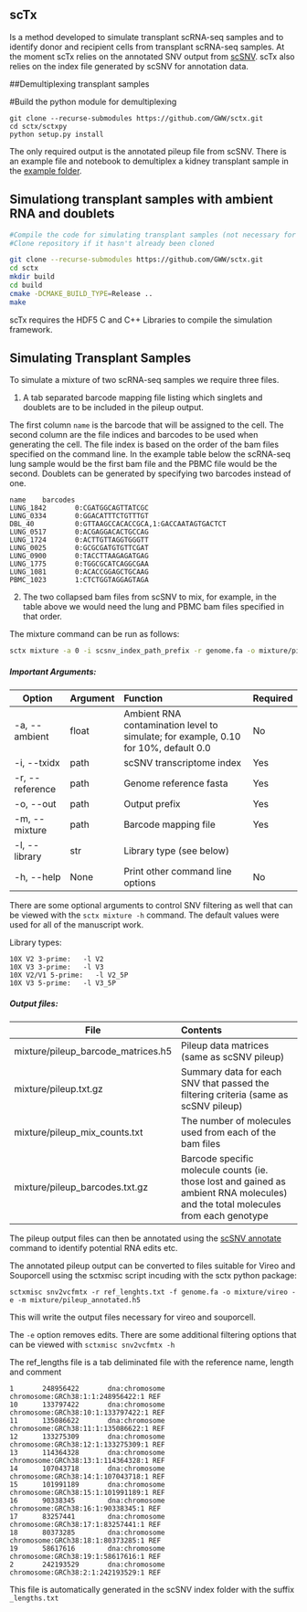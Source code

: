## scTx

Is a method developed to simulate transplant scRNA-seq samples and to identify donor and recipient cells from transplant scRNA-seq samples. 
At the moment scTx relies on the annotated SNV output from [scSNV](https://github.com/GWW/scsnv).  scTx also relies on the index file generated by scSNV for annotation data.


##Demultiplexing transplant samples

#Build the python module for demultiplexing

```base
git clone --recurse-submodules https://github.com/GWW/sctx.git
cd sctx/sctxpy
python setup.py install
```

The only required output is the annotated pileup file from scSNV.  There is an example file and notebook to demultiplex a kidney transplant sample in the [example folder](https://github.com/GWW/sctx/tree/master/example).


## Simulationg transplant samples with ambient RNA and doublets

```bash
#Compile the code for simulating transplant samples (not necessary for demultiplexing)
#Clone repository if it hasn't already been cloned

git clone --recurse-submodules https://github.com/GWW/sctx.git
cd sctx
mkdir build
cd build
cmake -DCMAKE_BUILD_TYPE=Release ..
make
```

scTx requires the HDF5 C and C++ Libraries to compile the simulation framework.

## Simulating Transplant Samples
To simulate a mixture of two scRNA-seq samples we require three files. 

1.  A tab separated barcode mapping file listing which singlets and doublets are to be included in the pileup output.

The first column `name` is the barcode that will be assigned to the cell.  The second column are the file indices and barcodes to be used when generating the cell.
The file index is based on the order of the bam files specified on the command line.  In the example table below the scRNA-seq lung sample would be the first bam file and the PBMC file would be the second.
Doublets can be generated by specifying two barcodes instead of one.

```
name    barcodes
LUNG_1842       0:CGATGGCAGTTATCGC
LUNG_0334       0:GGACATTTCTGTTTGT
DBL_40          0:GTTAAGCCACACCGCA,1:GACCAATAGTGACTCT
LUNG_0517       0:ACGAGGACACTGCCAG
LUNG_1724       0:ACTTGTTAGGTGGGTT
LUNG_0025       0:GCGCGATGTGTTCGAT
LUNG_0900       0:TACCTTAAGAGATGAG
LUNG_1775       0:TGGCGCATCAGGCGAA
LUNG_1081       0:ACACCGGAGCTGCAAG
PBMC_1023       1:CTCTGGTAGGAGTAGA
```

2. The two collapsed bam files from scSNV to mix, for example, in the table above we would need the lung and PBMC bam files specified in that order.

The mixture command can be run as follows:
```bash
sctx mixture -a 0 -i scsnv_index_path_prefix -r genome.fa -o mixture/pileup -m barcode_map.txt -t 4 lung_collapsed.bam pbmc_collapsed.bam
```

##### Important Arguments:
| Option        | Argument      | Function | Required |
| ---------------|:--------------|:---------|:---------|
| -a, --ambient | float | Ambient RNA contamination level to simulate; for example, 0.10 for 10%, default 0.0 | No |
| -i, --txidx | path | scSNV transcriptome index | Yes |
| -r, --reference | path | Genome reference fasta | Yes |
| -o, --out | path | Output prefix | Yes |
| -m, --mixture | path | Barcode mapping file | Yes |
| -l, --library | str | Library type (see below) |
| -h, --help | None | Print other command line options | No |

There are some optional arguments to control SNV filtering as well that can be viewed with the `sctx mixture -h` command.  The default values were used for all of the manuscript work.

Library types:
```
10X V2 3-prime:   -l V2
10X V3 3-prime:   -l V3
10X V2/V1 5-prime:   -l V2_5P
10X V3 5-prime:   -l V3_5P
```

##### Output files:
| File        | Contents      |
| ---------------|:--------------|
| mixture/pileup\_barcode_matrices.h5 | Pileup data matrices (same as scSNV pileup) |
| mixture/pileup.txt.gz | Summary data for each SNV that passed the filtering criteria (same as scSNV pileup) |
| mixture/pileup_mix_counts.txt | The number of molecules used from each of the bam files |
| mixture/pileup_barcodes.txt.gz | Barcode specific molecule counts (ie. those lost and gained as ambient RNA molecules) and the total molecules from each genotype | 

The pileup output files can then be annotated using the [scSNV annotate](https://github.com/GWW/scsnv) command to identify potential RNA edits etc.

The annotated pileup output can be converted to files suitable for Vireo and Souporcell using the sctxmisc script incuding with the sctx python package:

```base
sctxmisc snv2vcfmtx -r ref_lenghts.txt -f genome.fa -o mixture/vireo -e -m mixture/pileup_annotated.h5
```

This will write the output files necessary for vireo and souporcell.  

The `-e` option removes edits. There are some additional filtering options that can be viewed with `sctxmisc snv2vcfmtx -h`

The ref_lengths file is a tab deliminated file with the reference name, length and comment

```
1       248956422       dna:chromosome chromosome:GRCh38:1:1:248956422:1 REF
10      133797422       dna:chromosome chromosome:GRCh38:10:1:133797422:1 REF
11      135086622       dna:chromosome chromosome:GRCh38:11:1:135086622:1 REF
12      133275309       dna:chromosome chromosome:GRCh38:12:1:133275309:1 REF
13      114364328       dna:chromosome chromosome:GRCh38:13:1:114364328:1 REF
14      107043718       dna:chromosome chromosome:GRCh38:14:1:107043718:1 REF
15      101991189       dna:chromosome chromosome:GRCh38:15:1:101991189:1 REF
16      90338345        dna:chromosome chromosome:GRCh38:16:1:90338345:1 REF
17      83257441        dna:chromosome chromosome:GRCh38:17:1:83257441:1 REF
18      80373285        dna:chromosome chromosome:GRCh38:18:1:80373285:1 REF
19      58617616        dna:chromosome chromosome:GRCh38:19:1:58617616:1 REF
2       242193529       dna:chromosome chromosome:GRCh38:2:1:242193529:1 REF
```

This file is automatically generated in the scSNV index folder with the suffix `_lengths.txt` 
